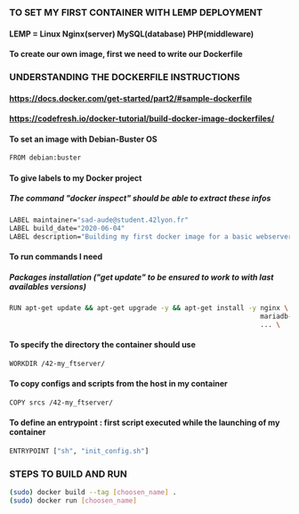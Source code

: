 ### TO SET MY FIRST CONTAINER WITH LEMP DEPLOYMENT
#### LEMP = Linux Nginx(server) MySQL(database) PHP(middleware)
#### To create our own image, first we need to write our Dockerfile

### UNDERSTANDING THE DOCKERFILE INSTRUCTIONS
#### https://docs.docker.com/get-started/part2/#sample-dockerfile
#### https://codefresh.io/docker-tutorial/build-docker-image-dockerfiles/

#### To set an image with Debian-Buster OS
```bash
FROM debian:buster
```

#### To give labels to my Docker project
##### The command "docker inspect" should be able to extract these infos
```bash
LABEL maintainer="sad-aude@student.42lyon.fr"
LABEL build_date="2020-06-04"
LABEL description="Building my first docker image for a basic webserver using LEMP"
```

#### To run commands I need
##### Packages installation ("get update" to be ensured to work to with last availables versions)
```bash
RUN apt-get update && apt-get upgrade -y && apt-get install -y nginx \
                                                               mariadb-server \
                                                               ... \
```
                                            
#### To specify the directory the container should use
```bash
WORKDIR /42-my_ftserver/
```

#### To copy configs and scripts from the host in my container
```bash
COPY srcs /42-my_ftserver/
```

#### To define an entrypoint : first script executed while the launching of my container
```bash
ENTRYPOINT ["sh", "init_config.sh"]
```

### STEPS TO BUILD AND RUN
```bash
(sudo) docker build --tag [choosen_name] .
(sudo) docker run [choosen_name]
```
